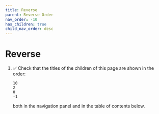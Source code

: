 ```yaml
---
title: Reverse
parent: Reverse Order
nav_order: -10
has_children: true
child_nav_order: desc
---
```


# Reverse

1.  ✅ Check that the titles of the children of this page are shown in the order:
    
    ```
    10
    2
    0
    -1
    ```
    
    both in the navigation panel and in the table of contents below.
